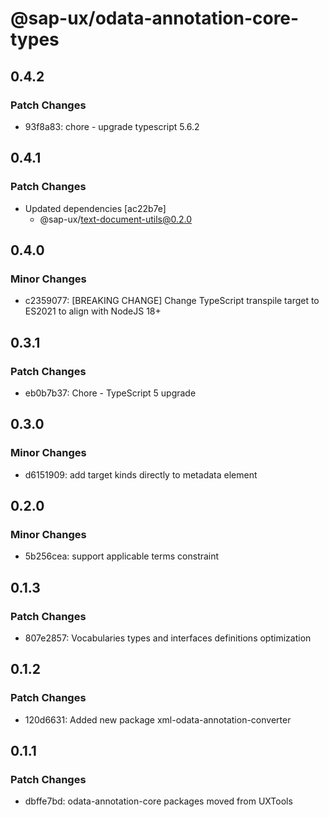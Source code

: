 # @sap-ux/odata-annotation-core-types

## 0.4.2

### Patch Changes

-   93f8a83: chore - upgrade typescript 5.6.2

## 0.4.1

### Patch Changes

-   Updated dependencies [ac22b7e]
    -   @sap-ux/text-document-utils@0.2.0

## 0.4.0

### Minor Changes

-   c2359077: [BREAKING CHANGE] Change TypeScript transpile target to ES2021 to align with NodeJS 18+

## 0.3.1

### Patch Changes

-   eb0b7b37: Chore - TypeScript 5 upgrade

## 0.3.0

### Minor Changes

-   d6151909: add target kinds directly to metadata element

## 0.2.0

### Minor Changes

-   5b256cea: support applicable terms constraint

## 0.1.3

### Patch Changes

-   807e2857: Vocabularies types and interfaces definitions optimization

## 0.1.2

### Patch Changes

-   120d6631: Added new package xml-odata-annotation-converter

## 0.1.1

### Patch Changes

-   dbffe7bd: odata-annotation-core packages moved from UXTools
